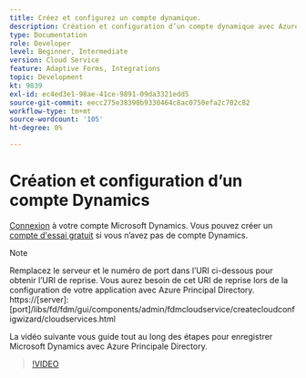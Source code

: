 ```yaml
---
title: Créez et configurez un compte dynamique.
description: Création et configuration d’un compte dynamique avec Azure Principale Directory
type: Documentation
role: Developer
level: Beginner, Intermediate
version: Cloud Service
feature: Adaptive Forms, Integrations
topic: Development
kt: 9839
exl-id: ec4ed3e1-98ae-41ce-9891-09da3321edd5
source-git-commit: eecc275e38390b9330464c8ac0750efa2c702c82
workflow-type: tm+mt
source-wordcount: '105'
ht-degree: 0%

---
```


# Création et configuration d’un compte Dynamics

[Connexion](https://dynamics.microsoft.com/en-us/) à votre compte Microsoft Dynamics. Vous pouvez créer un [compte d&#39;essai gratuit](https://dynamics.microsoft.com/en-us/dynamics-365-free-trial/) si vous n’avez pas de compte Dynamics.

>[!NOTE]
>Remplacez le serveur et le numéro de port dans l’URI ci-dessous pour obtenir l’URI de reprise. Vous aurez besoin de cet URI de reprise lors de la configuration de votre application avec Azure Principal Directory.
>https://[server]:[port]/libs/fd/fdm/gui/components/admin/fdmcloudservice/createcloudconfigwizard/cloudservices.html

La vidéo suivante vous guide tout au long des étapes pour enregistrer Microsoft Dynamics avec Azure Principale Directory.

>[!VIDEO](https://video.tv.adobe.com/v/340743?quality=12&learn=on)
